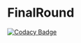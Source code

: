 # FinalRound

[![Codacy Badge](https://api.codacy.com/project/badge/Grade/94923175bfc945cc8604d9c94079c30d)](https://www.codacy.com/manual/TimVaraillas/FinalRound?utm_source=github.com&amp;utm_medium=referral&amp;utm_content=TimVaraillas/FinalRound&amp;utm_campaign=Badge_Grade)